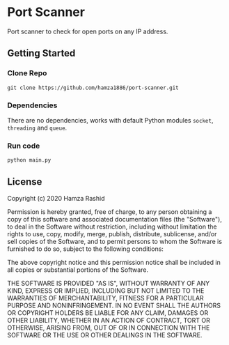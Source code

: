 # Port Scanner

Port scanner to check for open ports on any IP address.

## Getting Started

### Clone Repo

```shell script
git clone https://github.com/hamza1886/port-scanner.git
```

### Dependencies

There are no dependencies, works with default Python modules `socket`, `threading` and `queue`.

### Run code

```shell script
python main.py
```

## License

Copyright (c) 2020 Hamza Rashid

Permission is hereby granted, free of charge, to any person obtaining a copy
of this software and associated documentation files (the "Software"), to deal
in the Software without restriction, including without limitation the rights
to use, copy, modify, merge, publish, distribute, sublicense, and/or sell
copies of the Software, and to permit persons to whom the Software is
furnished to do so, subject to the following conditions:

The above copyright notice and this permission notice shall be included in all
copies or substantial portions of the Software.

THE SOFTWARE IS PROVIDED "AS IS", WITHOUT WARRANTY OF ANY KIND, EXPRESS OR
IMPLIED, INCLUDING BUT NOT LIMITED TO THE WARRANTIES OF MERCHANTABILITY,
FITNESS FOR A PARTICULAR PURPOSE AND NONINFRINGEMENT. IN NO EVENT SHALL THE
AUTHORS OR COPYRIGHT HOLDERS BE LIABLE FOR ANY CLAIM, DAMAGES OR OTHER
LIABILITY, WHETHER IN AN ACTION OF CONTRACT, TORT OR OTHERWISE, ARISING FROM,
OUT OF OR IN CONNECTION WITH THE SOFTWARE OR THE USE OR OTHER DEALINGS IN THE
SOFTWARE.

